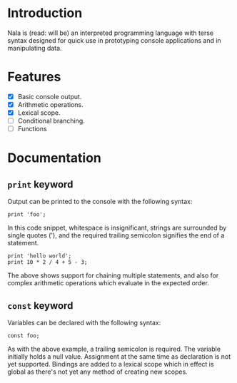# Introduction

Nala is (read: will be) an interpreted programming language with terse syntax designed for quick use in prototyping console applications and in manipulating data.

# Features

- [x] Basic console output.
- [x] Arithmetic operations.
- [x] Lexical scope.
- [ ] Conditional branching.
- [ ] Functions

# Documentation

## `print` keyword

Output can be printed to the console with the following syntax:

```
print 'foo';
```

In this code snippet, whitespace is insignificant, strings are surrounded by single quotes ('), and the required trailing semicolon signifies the end of a statement.

```
print 'hello world';
print 10 * 2 / 4 + 5 - 3;
```

The above shows support for chaining multiple statements, and also for complex arithmetic operations which evaluate in the expected order.

## `const` keyword

Variables can be declared with the following syntax:

```
const foo;
```

As with the above example, a trailing semicolon is required. The variable initially holds a null value. Assignment at the same time as declaration is not yet supported. Bindings are added to a lexical scope which in effect is global as there's not yet any method of creating new scopes.
